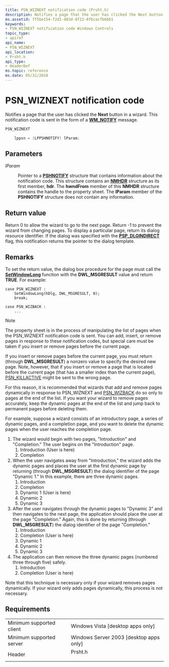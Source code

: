 ```yaml
---
title: PSN_WIZNEXT notification code (Prsht.h)
description: Notifies a page that the user has clicked the Next button in a wizard. This notification code is sent in the form of a WM\_NOTIFY message.
ms.assetid: ff5be154-f2d1-403d-8f22-8f6cacfb66b1
keywords:
- PSN_WIZNEXT notification code Windows Controls
topic_type:
- apiref
api_name:
- PSN_WIZNEXT
api_location:
- Prsht.h
api_type:
- HeaderDef
ms.topic: reference
ms.date: 05/31/2018
---
```


# PSN\_WIZNEXT notification code

Notifies a page that the user has clicked the **Next** button in a wizard. This notification code is sent in the form of a [**WM\_NOTIFY**](wm-notify.md) message.


```C++
PSN_WIZNEXT 

    lppsn = (LPPSHNOTIFY) lParam; 
```



## Parameters

<dl> <dt>

*lParam* 
</dt> <dd>

Pointer to a [**PSHNOTIFY**](/windows/desktop/api/Prsht/ns-prsht-pshnotify) structure that contains information about the notification code. This structure contains an [**NMHDR**](/windows/desktop/api/richedit/ns-richedit-nmhdr) structure as its first member, **hdr**. The **hwndFrom** member of this **NMHDR** structure contains the handle to the property sheet. The **lParam** member of the **PSHNOTIFY** structure does not contain any information.

</dd> </dl>

## Return value

Return 0 to allow the wizard to go to the next page. Return -1 to prevent the wizard from changing pages. To display a particular page, return its dialog resource identifier. If the dialog was specified with the [**PSP\_DLGINDIRECT**](/windows/desktop/api/Prsht/ns-prsht-propsheetpagea_v2) flag, this notification returns the pointer to the dialog template.

## Remarks

To set the return value, the dialog box procedure for the page must call the [**SetWindowLong**](https://docs.microsoft.com/windows/desktop/api/winuser/nf-winuser-setwindowlonga) function with the **DWL\_MSGRESULT** value and return **TRUE**. For example:

``` syntax
case PSN_WIZNEXT :
    SetWindowLong(hDlg, DWL_MSGRESULT, 0);
    break;

case PSN_WIZBACK :
    ...
```

> [!Note]  
> The property sheet is in the process of manipulating the list of pages when the PSN\_WIZNEXT notification code is sent. You can add, insert, or remove pages in response to these notification codes, but special care must be taken if you insert or remove pages before the current page.

 

If you insert or remove pages before the current page, you must return (through **DWL\_MSGRESULT**) a nonzero value to specify the desired new page. Note, however, that if you insert or remove a page that is located before the current page (that has a smaller index than the current page), [PSN\_KILLACTIVE](psn-killactive.md) might be sent to the wrong page.

For this reason, it is recommended that wizards that add and remove pages dynamically in response to PSN\_WIZNEXT and [PSN\_WIZBACK](psn-wizback.md) do so only to pages at the end of the list. If you want your wizard to remove pages accurately, keep the dynamic pages at the end of the list and jump back to permanent pages before deleting them.

For example, suppose a wizard consists of an introductory page, a series of dynamic pages, and a completion page, and you want to delete the dynamic pages when the user reaches the completion page.

1.  The wizard would begin with two pages, "Introduction" and "Completion." The user begins on the "Introduction" page.
    1.  Introduction (User is here)
    2.  Completion
2.  When the user navigates away from "Introduction," the wizard adds the dynamic pages and places the user at the first dynamic page by returning (through **DWL\_MSGRESULT**) the dialog identifier of the page "Dynamic 1." In this example, there are three dynamic pages.
    1.  Introduction
    2.  Completion
    3.  Dynamic 1 (User is here)
    4.  Dynamic 2
    5.  Dynamic 3
3.  After the user navigates through the dynamic pages to "Dynamic 3" and then navigates to the next page, the application should place the user at the page "Completion." Again, this is done by returning (through **DWL\_MSGRESULT**) the dialog identifier of the page "Completion."
    1.  Introduction
    2.  Completion (User is here)
    3.  Dynamic 1
    4.  Dynamic 2
    5.  Dynamic 3
4.  The application can then remove the three dynamic pages (numbered three through five) safely.
    1.  Introduction
    2.  Completion (User is here)

Note that this technique is necessary only if your wizard removes pages dynamically. If your wizard only adds pages dynamically, this process is not necessary.

## Requirements



|                                     |                                                                                    |
|-------------------------------------|------------------------------------------------------------------------------------|
| Minimum supported client<br/> | Windows Vista \[desktop apps only\]<br/>                                     |
| Minimum supported server<br/> | Windows Server 2003 \[desktop apps only\]<br/>                               |
| Header<br/>                   | <dl> <dt>Prsht.h</dt> </dl> |



 

 





